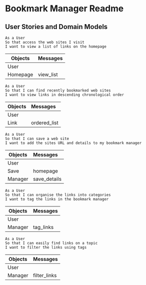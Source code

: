 # Bookmark Manager Readme

## User Stories and Domain Models
```
As a User
So that access the web sites I visit
I want to view a list of links on the homepage
```
|Objects| Messages|
|------|:------|
|User |   |
|Homepage| view_list|

```
As a User
So that I can find recently bookmarked web sites
I want to view links in descending chronological order
```
|Objects| Messages|
|------|:------|
|User |   |
|Link | ordered_list|

```
As a User
So that I can save a web site
I want to add the sites URL and details to my bookmark manager
```
|Objects| Messages|
|------|:------|
|User |   |
|Save| homepage|
|Manager| save_details|

```
As a User
So that I can organise the links into categories
I want to tag the links in the bookmark manager
```
|Objects| Messages|
|------|:------|
|User |   |
|Manager| tag_links|

```
As a User
So that I can easily find links on a topic
I want to filter the links using tags
```
|Objects| Messages|
|------|:------|
|User |   |
|Manager| filter_links|
